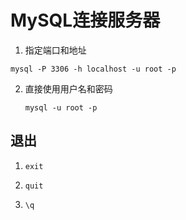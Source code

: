 # MySQL连接服务器

1. 指定端口和地址

```mysql
mysql -P 3306 -h localhost -u root -p
```

2. 直接使用用户名和密码

   ```mysq
   mysql -u root -p
   ```

   

## 退出

1. ```my
   exit
   ```

2. ```mysql
   quit		
   ```

3. ```mysql
   \q
   ```

   